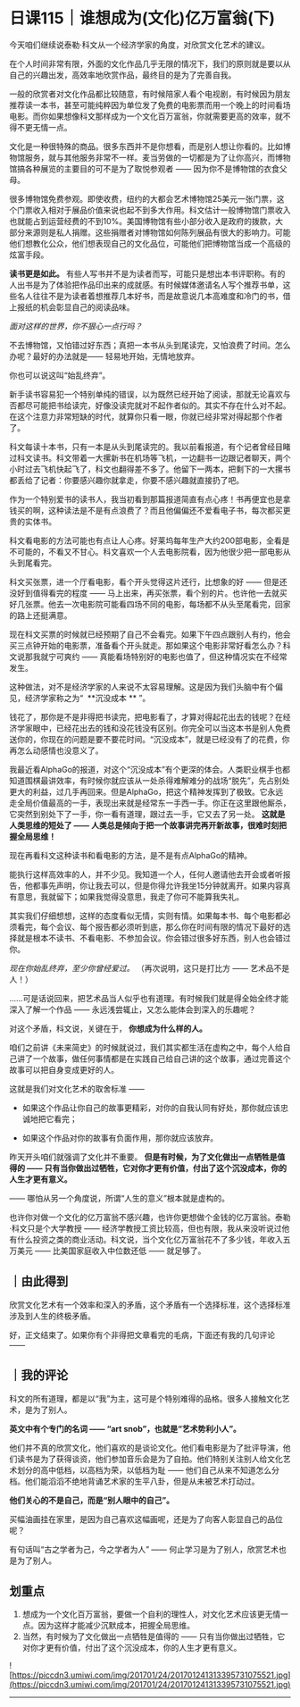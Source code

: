 # 日课115｜谁想成为(文化)亿万富翁(下)

今天咱们继续说泰勒·科文从一个经济学家的角度，对欣赏文化艺术的建议。

在个人时间非常有限，外面的文化作品几乎无限的情况下，我们的原则就是要以从自己的兴趣出发，高效率地欣赏作品，最终目的是为了完善自我。

一般的欣赏者对文化作品都比较随意，有时候陪家人看个电视剧，有时候因为朋友推荐读一本书，甚至可能纯粹因为单位发了免费的电影票而用一个晚上的时间看场电影。而你如果想像科文那样成为一个文化百万富翁，你就需要更高的效率，就不得不更无情一点。

文化是一种很特殊的商品。很多东西并不是你想看，而是别人想让你看的。比如博物馆服务，就与其他服务非常不一样。麦当劳做的一切都是为了让你高兴，而博物馆搞各种展览的主要目的可不是为了取悦参观者 —— 因为你不是博物馆的衣食父母。

很多博物馆免费参观。即使收费，纽约的大都会艺术博物馆25美元一张门票，这个门票收入相对于展品价值来说也起不到多大作用。科文估计一般博物馆门票收入也就能占到运营经费的不到10%。美国博物馆有些小部分收入是政府的拨款，大部分来源则是私人捐赠。这些捐赠者对博物馆如何陈列展品有很大的影响力。可能他们想教化公众，他们想表现自己的文化品位，可能他们把博物馆当成一个高级的炫富手段。

 **读书更是如此。** 有些人写书并不是为读者而写，可能只是想出本书评职称。有的人出书是为了体验把作品印出来的成就感。有时候媒体邀请名人写个推荐书单，这些名人往往不是为读者着想推荐几本好书，而是故意说几本高难度和冷门的书，借上报纸的机会彰显自己的阅读品味。

 *面对这样的世界，你不狠心一点行吗？*

不去博物馆，又怕错过好东西；真把一本书从头到尾读完，又怕浪费了时间。怎么办呢？最好的办法就是—— 轻易地开始，无情地放弃。

你也可以说这叫“始乱终弃”。

新手读书容易犯一个特别单纯的错误，以为既然已经开始了阅读，那就无论喜欢与否都尽可能把书给读完，好像没读完就对不起作者似的。其实不存在什么对不起。在这个注意力非常短缺的时代，就算你只看一眼，你就已经非常对得起那个作者了。

科文每读十本书，只有一本是从头到尾读完的。我以前看报道，有个记者曾经目睹过科文读书。科文带着一大摞新书在机场等飞机，一边翻书一边跟记者聊天，两个小时过去飞机快起飞了，科文也翻得差不多了。他留下一两本，把剩下的一大摞书都丢给了记者：你要感兴趣你就拿走，你要不感兴趣就直接扔了吧。

作为一个特别爱书的读书人，我当初看到那篇报道简直有点心疼！书再便宜也是拿钱买的啊，这种读法是不是有点浪费了？而且他偏偏还不爱看电子书，每次都买更贵的实体书。

科文看电影的方法可能也有点让人心疼。好莱坞每年生产大约200部电影，全看是不可能的，不看又不甘心。科文喜欢一个人去电影院看，因为他很少把一部电影从头到尾看完。

科文买张票，进一个厅看电影，看个开头觉得这片还行，比想象的好 —— 但是还没好到值得看完的程度 —— 马上出来，再买张票，看个别的片。也许他一去就买好几张票。他去一次电影院可能看四场不同的电影，每场都不从头至尾看完，回家的路上还挺满意。

现在科文买票的时候就已经预期了自己不会看完。如果下午四点跟别人有约，他会买三点钟开始的电影票，准备看个开头就走。那如果这个电影非常好看怎么办？科文说那我就宁可爽约 —— 真能看场特别好的电影也值了，但这种情况实在不经常发生。

这种做法，对不是经济学家的人来说不太容易理解。这是因为我们头脑中有个偏见，经济学家称之为“  **沉没成本 ** ”。

钱花了，那你是不是非得把书读完，把电影看了，才算对得起花出去的钱呢？在经济学家眼中，已经花出去的钱和没花钱没有区别。你完全可以当这本书是别人免费送你的，你现在的问题是要不要花时间。“沉没成本”，就是已经没有了的花费，你再怎么动感情也没意义了。

我最近看AlphaGo的报道，对这个“沉没成本”有个更深的体会。人类职业棋手也都知道围棋最讲效率，有时候你就应该从一处杀得难解难分的战场“脱先”，先占别处更大的利益，过几手再回来。但是AlphaGo，把这个精神发挥到了极致。它永远走全局价值最高的一手，表现出来就是经常东一手西一手。你正在这里跟他厮杀，它突然到别处下了一手，你一看有道理，跟过去一手，它又去了另一处。 **这就是人类思维的短处了 —— 人类总是倾向于把一个故事讲完再开新故事，很难时刻把握全局思维！**

现在再看科文这种读书和看电影的方法，是不是有点AlphaGo的精神。

能执行这样高效率的人，并不少见。我知道一个人，任何人邀请他去开会或者听报告，他都事先声明，你让我去可以，但是你得允许我坐15分钟就离开。如果内容真有意思，我就留下；如果我觉得没意思，我走了你可不能算我失礼。

其实我们仔细想想，这样的态度看似无情，实则有情。如果每本书、每个电影都必须看完，每个会议、每个报告都必须听到底，那么你在时间有限的情况下最好的选择就是根本不读书、不看电影、不参加会议。你会错过很多好东西，别人也会错过你。

 *现在你始乱终弃，至少你曾经爱过。* （再次说明，这只是打比方 —— 艺术品不是人！）

……可是话说回来，把艺术品当人似乎也有道理。有时候我们就是得全始全终才能深入了解一个作品 —— 永远浅尝辄止，又怎么能体会到深入的乐趣呢？

对这个矛盾，科文说，关键在于， **你想成为什么样的人。**

咱们之前讲《未来简史》的时候就说过，我们其实都生活在虚构之中，每个人给自己讲了一个故事，做任何事情都是在实践自己给自己讲的这个故事，通过完善这个故事可以把自身变成更好的人。

这就是我们对文化艺术的取舍标准 —— 

* 如果这个作品让你自己的故事更精彩，对你的自我认同有好处，那你就应该忠诚地把它看完；

* 如果这个作品对你的故事有负面作用，那你就应该放弃。

昨天开头咱们就强调了文化并不重要。 **但是有时候，为了文化做出一点牺牲是值得的 —— 只有当你做出过牺牲，它对你才更有价值，付出了这个沉没成本，你的人生才更有意义。**

—— 哪怕从另一个角度说，所谓“人生的意义”根本就是虚构的。

也许你对做一个文化的亿万富翁不感兴趣，也许你更想做个金钱的亿万富翁。泰勒·科文只是个大学教授 —— 经济学教授工资比较高，但也有限，我从来没听说过他有什么投资之类的商业活动。科文说，当个文化亿万富翁花不了多少钱，年收入五万美元 —— 比美国家庭收入中位数还低 —— 就足够了。 

## ｜由此得到

欣赏文化艺术有一个效率和深入的矛盾，这个矛盾有一个选择标准，这个选择标准涉及到人生的终极矛盾。

好，正文结束了。如果你有个非得把文章看完的毛病，下面还有我的几句评论 ——  

## ｜我的评论

科文的所有道理，都是以“我”为主，这可是个特别难得的品格。很多人接触文化艺术，是为了别人。

 **英文中有个专门的名词 —— “art snob”，也就是“艺术势利小人”。**

他们并不真的欣赏文化，他们喜欢的是谈论文化。他们看电影是为了批评导演，他们读书是为了获得谈资，他们参加音乐会是为了自拍。他们特别关注别人给文化艺术划分的高中低档，以高档为荣，以低档为耻 —— 他们自己从来不知道怎么分档。他们能滔滔不绝地背诵艺术家的生平八卦，但是从未被艺术打动过。

 **他们关心的不是自己，而是“别人眼中的自己”。**

买幅油画挂在家里，是因为自己喜欢这幅画呢，还是为了向客人彰显自己的品位呢？

有句话叫“古之学者为己，今之学者为人” —— 何止学习是为了别人，欣赏艺术也是为了别人。 

## 划重点

1. 想成为一个文化百万富翁，要做一个自利的理性人，对文化艺术应该更无情一点。因为这样才能减少沉默成本，把握全局思维。
2. 当然，有时候为了文化做出一点牺牲是值得的 —— 只有当你做出过牺牲，它对你才更有价值，付出了这个沉没成本，你的人生才更有意义。

![https://piccdn3.umiwi.com/img/201701/24/201701241313395731075521.jpg](https://piccdn3.umiwi.com/img/201701/24/201701241313395731075521.jpg)

---
